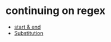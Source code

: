 # continuing on regex

* [ start & end ](https://www.hackerrank.com/challenges/re-start-re-end/problem)
* [ Substitution](https://www.hackerrank.com/challenges/re-sub-regex-substitution)
